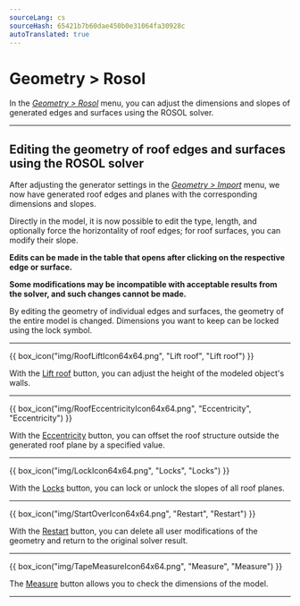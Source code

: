 ```yaml
---
sourceLang: cs
sourceHash: 65421b7b60dae450b0e31064fa30928c
autoTranslated: true
---
```


# Geometry &gt; Rosol

<p>
In the <u><i>Geometry &gt; Rosol</i></u> menu, you can adjust the dimensions and slopes of generated edges and surfaces using the ROSOL solver.
</p>

<hr class="main">

<h2>Editing the geometry of roof edges and surfaces using the ROSOL solver</h2>

<p>
After adjusting the generator settings in the <u><i>Geometry &gt; Import</i></u> menu, we now have generated roof edges and planes with the corresponding dimensions and slopes.
</p>

<p>
Directly in the model, it is now possible to edit the type, length, and optionally force the horizontality of roof edges; for roof surfaces, you can modify their slope. 
</p>
<p>
<b>Edits can be made in the table that opens after clicking on the respective edge or surface.</b>
</p>

<p>
<b>Some modifications may be incompatible with acceptable results from the solver, and such changes cannot be made.</b>
</p>

<p>
By editing the geometry of individual edges and surfaces, the geometry of the entire model is changed. Dimensions you want to keep can be locked using the lock symbol.
</p>

<hr class="main">

{{ box_icon("img/RoofLiftIcon64x64.png", "Lift roof", "Lift roof") }}

With the <u>Lift roof</u> button, you can adjust the height of the modeled object's walls.

<hr class="main">

{{ box_icon("img/RoofEccentricityIcon64x64.png", "Eccentricity", "Eccentricity") }}

With the <u>Eccentricity</u> button, you can offset the roof structure outside the generated roof plane by a specified value.

<hr class="main">

{{ box_icon("img/LockIcon64x64.png", "Locks", "Locks") }}

With the <u>Locks</u> button, you can lock or unlock the slopes of all roof planes.

<hr class="main">

{{ box_icon("img/StartOverIcon64x64.png", "Restart", "Restart") }}

With the <u>Restart</u> button, you can delete all user modifications of the geometry and return to the original solver result.

<hr class="main">

{{ box_icon("img/TapeMeasureIcon64x64.png", "Measure", "Measure") }}

<p>The <u>Measure</u> button allows you to check the dimensions of the model.</p>

<hr class="main">

<!-- product: HiStruct Roofs -->